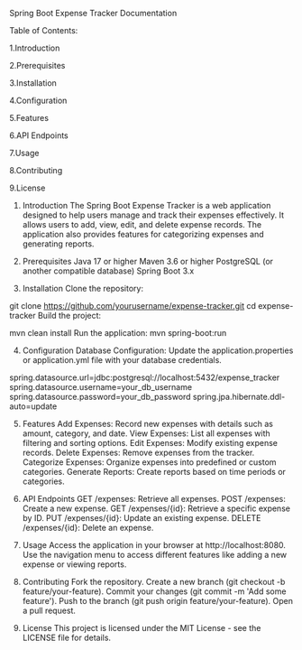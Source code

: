 Spring Boot Expense Tracker Documentation



Table of Contents:

1.Introduction

2.Prerequisites

3.Installation

4.Configuration

5.Features

6.API Endpoints

7.Usage

8.Contributing

9.License







1. Introduction
The Spring Boot Expense Tracker is a web application designed to help users manage and track their expenses effectively. It allows users to add, view, edit, and delete expense records. The application also provides features for categorizing expenses and generating reports.







2. Prerequisites
Java 17 or higher
Maven 3.6 or higher
PostgreSQL (or another compatible database)
Spring Boot 3.x





3. Installation
Clone the repository:


git clone https://github.com/yourusername/expense-tracker.git
cd expense-tracker
Build the project:


mvn clean install
Run the application:
mvn spring-boot:run








4. Configuration
Database Configuration: Update the application.properties or application.yml file with your database credentials.


spring.datasource.url=jdbc:postgresql://localhost:5432/expense_tracker
spring.datasource.username=your_db_username
spring.datasource.password=your_db_password
spring.jpa.hibernate.ddl-auto=update







5. Features
Add Expenses: Record new expenses with details such as amount, category, and date.
View Expenses: List all expenses with filtering and sorting options.
Edit Expenses: Modify existing expense records.
Delete Expenses: Remove expenses from the tracker.
Categorize Expenses: Organize expenses into predefined or custom categories.
Generate Reports: Create reports based on time periods or categories.








6. API Endpoints
GET /expenses: Retrieve all expenses.
POST /expenses: Create a new expense.
GET /expenses/{id}: Retrieve a specific expense by ID.
PUT /expenses/{id}: Update an existing expense.
DELETE /expenses/{id}: Delete an expense.







7. Usage
Access the application in your browser at http://localhost:8080.
Use the navigation menu to access different features like adding a new expense or viewing reports.










8. Contributing
Fork the repository.
Create a new branch (git checkout -b feature/your-feature).
Commit your changes (git commit -m 'Add some feature').
Push to the branch (git push origin feature/your-feature).
Open a pull request.


9. License
This project is licensed under the MIT License - see the LICENSE file for details.
